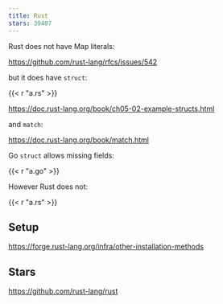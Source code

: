 ```yaml
---
title: Rust
stars: 39407
---
```


Rust does not have Map literals:

<https://github.com/rust-lang/rfcs/issues/542>

but it does have `struct`:

{{< r "a.rs" >}}

<https://doc.rust-lang.org/book/ch05-02-example-structs.html>

and `match`:

<https://doc.rust-lang.org/book/match.html>

Go `struct` allows missing fields:

{{< r "a.go" >}}

However Rust does not:

{{< r "a.rs" >}}

## Setup

<https://forge.rust-lang.org/infra/other-installation-methods>

## Stars

<https://github.com/rust-lang/rust>
